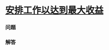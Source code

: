 # [安排工作以达到最大收益](https://leetcode-cn.com/problems/most-profit-assigning-work)

### 问题

### 解答

```

```


